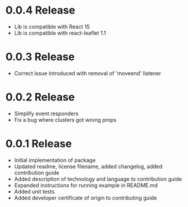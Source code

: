 # 0.0.4 Release

- Lib is compatible with React 15
- Lib is compatible with react-leaflet 1.1

# 0.0.3 Release

- Correct issue introduced with removal of 'moveend' listener

# 0.0.2 Release

- Simplify event responders
- Fix a bug where clusters got wrong props

# 0.0.1 Release

- Initial implementation of package
- Updated readme, license filename, added changelog, added contribution guide
- Added description of technology and language to contribution guide
- Expanded instructions for running example in README.md
- Added unit tests
- Added developer certificate of origin to contributing guide
